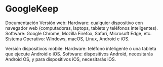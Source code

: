 # GoogleKeep
Documentación 
Versión web: 
Hardware: cualquier dispositivo con navegador web (computadoras, laptops, tablets y teléfonos inteligentes).
Software: Google Chrome, Mozilla Firefox, Safari, Microsoft Edge, etc. 
Sistema Operativo: Windows, macOS, Linux, Android e iOS.

Versión dispositivos mobile:
Hardware: teléfono inteligente o una tableta que ejecute Android o iOS.
Software: dispositivos Android, necesitarás Android OS, y para dispositivos iOS, necesitarás iOS.

